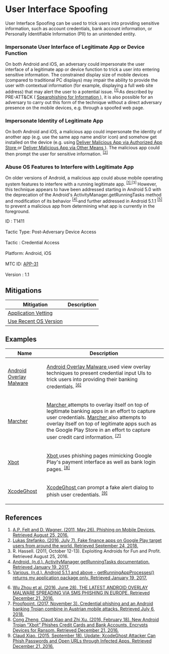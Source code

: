 <div class="container-fluid">
 <h1>
  User Interface Spoofing
 </h1>
 <div class="row">
  <div class="col-md-8 description-body">
   <p>
    User Interface Spoofing can be used to trick users into providing sensitive information, such as account credentials, bank account information, or Personally Identifiable Information (PII) to an unintended entity.
   </p>
   <h3>
    Impersonate User Interface of Legitimate App or Device Function
   </h3>
   <p>
    On both Android and iOS, an adversary could impersonate the user interface of a legitimate app or device function to trick a user into entering sensitive information. The constrained display size of mobile devices (compared to traditional PC displays) may impair the ability to provide the user with contextual information (for example, displaying a full web site address) that may alert the user to a potential issue.
    <span class="scite-citeref-number" data-reference="Felt-PhishingOnMobileDevices" id="scite-ref-1-a">
     <sup>
      <a aria-describedby="qtip-0" data-hasqtip="0" href="http://w2spconf.com/2011/papers/felt-mobilephishing.pdf" target="_blank">
       [1]
      </a>
     </sup>
    </span>
    As described by PRE-ATT&amp;CK (
    <a href="https://attack.mitre.org/techniques/T1397">
     Spearphishing for Information
    </a>
    ), it is also possible for an adversary to carry out this form of the technique without a direct adversary presence on the mobile devices, e.g. through a spoofed web page.
   </p>
   <h3>
    Impersonate Identity of Legitimate App
   </h3>
   <p>
    On both Android and iOS, a malicious app could impersonate the identity of another app (e.g. use the same app name and/or icon) and somehow get installed on the device (e.g. using
    <a href="https://attack.mitre.org/techniques/T1475">
     Deliver Malicious App via Authorized App Store
    </a>
    or
    <a href="https://attack.mitre.org/techniques/T1476">
     Deliver Malicious App via Other Means
    </a>
    ). The malicious app could then prompt the user for sensitive information.
    <span class="scite-citeref-number" data-reference="eset-finance" id="scite-ref-2-a">
     <sup>
      <a aria-describedby="qtip-1" data-hasqtip="1" href="https://www.welivesecurity.com/2018/09/19/fake-finance-apps-google-play-target-around-world/" target="_blank">
       [2]
      </a>
     </sup>
    </span>
   </p>
   <h3>
    Abuse OS Features to Interfere with Legitimate App
   </h3>
   <p>
    On older versions of Android, a malicious app could abuse mobile operating system features to interfere with a running legitimate app.
    <span class="scite-citeref-number" data-reference="Felt-PhishingOnMobileDevices" id="scite-ref-1-a">
     <sup>
      <a aria-describedby="qtip-0" data-hasqtip="0" href="http://w2spconf.com/2011/papers/felt-mobilephishing.pdf" target="_blank">
       [1]
      </a>
     </sup>
    </span>
    <span class="scite-citeref-number" data-reference="Hassell-ExploitingAndroid" id="scite-ref-3-a">
     <sup>
      [3]
     </sup>
    </span>
    However, this technique appears to have been addressed starting in Android 5.0 with the deprecation of the Android's ActivityManager.getRunningTasks method and modification of its behavior
    <span class="scite-citeref-number" data-reference="Android-getRunningTasks" id="scite-ref-4-a">
     <sup>
      <a aria-describedby="qtip-3" data-hasqtip="3" href="https://developer.android.com/reference/android/app/ActivityManager.html#getRunningTasks%28int%29" target="_blank">
       [4]
      </a>
     </sup>
    </span>
    and further addressed in Android 5.1.1
    <span class="scite-citeref-number" data-reference="StackOverflow-getRunningAppProcesses" id="scite-ref-5-a">
     <sup>
      <a aria-describedby="qtip-4" data-hasqtip="4" href="http://stackoverflow.com/questions/30619349/android-5-1-1-and-above-getrunningappprocesses-returns-my-application-packag" target="_blank">
       [5]
      </a>
     </sup>
    </span>
    to prevent a malicious app from determining what app is currently in the foreground.
   </p>
  </div>
  <div class="col-md-4">
   <div class="card">
    <div class="card-body">
     <div class="card-data">
      <span class="h5 card-title">
       ID
      </span>
      : T1411
      <br/>
      <br/>
     </div>
     <div class="card-data">
      <span class="h5 card-title">
       Tactic Type:
      </span>
      Post-Adversary Device Access
      <br/>
      <br/>
     </div>
     <div class="card-data">
      <span class="h5 card-title">
       Tactic
      </span>
      : Credential Access
      <br/>
      <br/>
     </div>
     <div class="card-data">
      <span class="h5 card-title">
       Platform:
      </span>
      Android, iOS
      <br/>
      <br/>
     </div>
     <div class="card-data">
      <span class="h5 card-title">
      </span>
     </div>
     <div class="card-data">
      <span class="h5 card-title">
      </span>
     </div>
     <div class="card-data">
      <span class="h5 card-title">
      </span>
     </div>
     <div class="card-data">
      <span class="h5 card-title">
      </span>
     </div>
     <div class="card-data">
      <span class="h5 card-title">
      </span>
     </div>
     <div class="card-data">
      <span class="h5 card-title">
      </span>
     </div>
     <div class="card-data">
      <span class="h5 card-title">
      </span>
     </div>
     <div class="card-data">
      <span class="h5 card-title">
      </span>
     </div>
     <div class="card-data">
      <span class="h5 card-title">
      </span>
     </div>
     <div class="card-data">
      <span class="h5 card-title">
       MTC ID:
      </span>
      <a href="https://pages.nist.gov/mobile-threat-catalogue/application-threats/APP-31.html" target="_blank">
       APP-31
      </a>
      <br/>
      <br/>
     </div>
     <div class="card-data">
      <span class="h5 card-title">
      </span>
     </div>
     <div class="card-data">
      <span class="h5 card-title">
       Version
      </span>
      : 1.1
     </div>
    </div>
   </div>
  </div>
 </div>
 <h2 class="pt-3" id="mitigations">
  Mitigations
 </h2>
 <table class="table table-bordered table-light mt-2">
  <thead>
   <tr>
    <th scope="col">
     Mitigation
    </th>
    <th scope="col">
     Description
    </th>
   </tr>
  </thead>
  <tbody class="bg-white">
   <tr>
    <td>
     <a href="https://attack.mitre.org/mitigations/M1005">
      Application Vetting
     </a>
    </td>
    <td>
    </td>
   </tr>
   <tr>
    <td>
     <a href="https://attack.mitre.org/mitigations/M1006">
      Use Recent OS Version
     </a>
    </td>
    <td>
    </td>
   </tr>
  </tbody>
 </table>
 <h2 class="pt-3" id="examples">
  Examples
 </h2>
 <table class="table table-bordered table-light mt-2">
  <thead>
   <tr>
    <th scope="col">
     Name
    </th>
    <th scope="col">
     Description
    </th>
   </tr>
  </thead>
  <tbody class="bg-white">
   <tr>
    <td>
     <a href="https://attack.mitre.org/software/S0296">
      Android Overlay Malware
     </a>
    </td>
    <td>
     <p>
      <a href="https://attack.mitre.org/software/S0296">
       Android Overlay Malware
      </a>
      used view overlay techniques to present credential input UIs to trick users into providing their banking credentials.
      <span class="scite-citeref-number" data-reference="FireEye-AndroidOverlay" id="scite-ref-6-a" onclick="scrollToRef('scite-6')">
       <sup>
        <a aria-describedby="qtip-5" data-hasqtip="5" href="https://www.fireeye.com/blog/threat-research/2016/06/latest-android-overlay-malware-spreading-in-europe.html" target="_blank">
         [6]
        </a>
       </sup>
      </span>
     </p>
    </td>
   </tr>
   <tr>
    <td>
     <a href="https://attack.mitre.org/software/S0317">
      Marcher
     </a>
    </td>
    <td>
     <p>
      <a href="https://attack.mitre.org/software/S0317">
       Marcher
      </a>
      attempts to overlay itself on top of legitimate banking apps in an effort to capture user credentials.
      <a href="https://attack.mitre.org/software/S0317">
       Marcher
      </a>
      also attempts to overlay itself on top of legitimate apps such as the Google Play Store in an effort to capture user credit card information.
      <span class="scite-citeref-number" data-reference="Proofpoint-Marcher" id="scite-ref-7-a" onclick="scrollToRef('scite-7')">
       <sup>
        <a aria-describedby="qtip-6" data-hasqtip="6" href="https://www.proofpoint.com/us/threat-insight/post/credential-phishing-and-android-banking-trojan-combine-austrian-mobile-attacks" target="_blank">
         [7]
        </a>
       </sup>
      </span>
     </p>
    </td>
   </tr>
   <tr>
    <td>
     <a href="https://attack.mitre.org/software/S0298">
      Xbot
     </a>
    </td>
    <td>
     <p>
      <a href="https://attack.mitre.org/software/S0298">
       Xbot
      </a>
      uses phishing pages mimicking Google Play's payment interface as well as bank login pages.
      <span class="scite-citeref-number" data-reference="PaloAlto-Xbot" id="scite-ref-8-a" onclick="scrollToRef('scite-8')">
       <sup>
        <a aria-describedby="qtip-7" data-hasqtip="7" href="http://researchcenter.paloaltonetworks.com/2016/02/new-android-trojan-xbot-phishes-credit-cards-and-bank-accounts-encrypts-devices-for-ransom/" target="_blank">
         [8]
        </a>
       </sup>
      </span>
     </p>
    </td>
   </tr>
   <tr>
    <td>
     <a href="https://attack.mitre.org/software/S0297">
      XcodeGhost
     </a>
    </td>
    <td>
     <p>
      <a href="https://attack.mitre.org/software/S0297">
       XcodeGhost
      </a>
      can prompt a fake alert dialog to phish user credentials.
      <span class="scite-citeref-number" data-reference="PaloAlto-XcodeGhost" id="scite-ref-9-a" onclick="scrollToRef('scite-9')">
       <sup>
        <a aria-describedby="qtip-8" data-hasqtip="8" href="http://researchcenter.paloaltonetworks.com/2015/09/update-xcodeghost-attacker-can-phish-passwords-and-open-urls-though-infected-apps/" target="_blank">
         [9]
        </a>
       </sup>
      </span>
     </p>
    </td>
   </tr>
  </tbody>
 </table>
 <h2 class="pt-3" id="references">
  References
 </h2>
 <div class="row">
  <div class="col">
   <ol>
    <li>
     <span class="scite-citation" id="scite-1">
      <span class="scite-citation-text">
       <a class="external text" href="http://w2spconf.com/2011/papers/felt-mobilephishing.pdf" name="scite-1" rel="nofollow" target="_blank">
        A.P. Felt and D. Wagner. (2011, May 26). Phishing on Mobile Devices. Retrieved August 25, 2016.
       </a>
      </span>
     </span>
    </li>
    <li>
     <span class="scite-citation" id="scite-2">
      <span class="scite-citation-text">
       <a class="external text" href="https://www.welivesecurity.com/2018/09/19/fake-finance-apps-google-play-target-around-world/" name="scite-2" rel="nofollow" target="_blank">
        Lukas Stefanko. (2016, July 7). Fake finance apps on Google Play target users from around the world. Retrieved September 24, 2018.
       </a>
      </span>
     </span>
    </li>
    <li>
     <span class="scite-citation" id="scite-3">
      <span class="scite-citation-text">
       R. Hassell. (2011, October 12-13). Exploiting Androids for Fun and Profit. Retrieved August 25, 2016.
      </span>
     </span>
    </li>
    <li>
     <span class="scite-citation" id="scite-4">
      <span class="scite-citation-text">
       <a class="external text" href="https://developer.android.com/reference/android/app/ActivityManager.html#getRunningTasks%28int%29" name="scite-4" rel="nofollow" target="_blank">
        Android. (n.d.). ActivityManager getRunningTasks documentation. Retrieved January 19, 2017.
       </a>
      </span>
     </span>
    </li>
    <li>
     <span class="scite-citation" id="scite-5">
      <span class="scite-citation-text">
       <a class="external text" href="http://stackoverflow.com/questions/30619349/android-5-1-1-and-above-getrunningappprocesses-returns-my-application-packag" name="scite-5" rel="nofollow" target="_blank">
        Various. (n.d.). Android 5.1.1 and above - getRunningAppProcesses() returns my application package only. Retrieved January 19, 2017.
       </a>
      </span>
     </span>
    </li>
   </ol>
  </div>
  <div class="col">
   <ol start="6.5">
    <li>
     <span class="scite-citation" id="scite-6">
      <span class="scite-citation-text">
       <a class="external text" href="https://www.fireeye.com/blog/threat-research/2016/06/latest-android-overlay-malware-spreading-in-europe.html" name="scite-6" rel="nofollow" target="_blank">
        Wu Zhou et al. (2016, June 28). THE LATEST ANDROID OVERLAY MALWARE SPREADING VIA SMS PHISHING IN EUROPE. Retrieved December 21, 2016.
       </a>
      </span>
     </span>
    </li>
    <li>
     <span class="scite-citation" id="scite-7">
      <span class="scite-citation-text">
       <a class="external text" href="https://www.proofpoint.com/us/threat-insight/post/credential-phishing-and-android-banking-trojan-combine-austrian-mobile-attacks" name="scite-7" rel="nofollow" target="_blank">
        Proofpoint. (2017, November 3). Credential phishing and an Android banking Trojan combine in Austrian mobile attacks. Retrieved July 6, 2018.
       </a>
      </span>
     </span>
    </li>
    <li>
     <span class="scite-citation" id="scite-8">
      <span class="scite-citation-text">
       <a class="external text" href="http://researchcenter.paloaltonetworks.com/2016/02/new-android-trojan-xbot-phishes-credit-cards-and-bank-accounts-encrypts-devices-for-ransom/" name="scite-8" rel="nofollow" target="_blank">
        Cong Zheng, Claud Xiao and Zhi Xu. (2016, February 18). New Android Trojan “Xbot” Phishes Credit Cards and Bank Accounts, Encrypts Devices for Ransom. Retrieved December 21, 2016.
       </a>
      </span>
     </span>
    </li>
    <li>
     <span class="scite-citation" id="scite-9">
      <span class="scite-citation-text">
       <a class="external text" href="http://researchcenter.paloaltonetworks.com/2015/09/update-xcodeghost-attacker-can-phish-passwords-and-open-urls-though-infected-apps/" name="scite-9" rel="nofollow" target="_blank">
        Claud Xiao. (2015, September 18). Update: XcodeGhost Attacker Can Phish Passwords and Open URLs through Infected Apps. Retrieved December 21, 2016.
       </a>
      </span>
     </span>
    </li>
   </ol>
  </div>
 </div>
</div>

